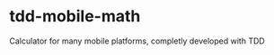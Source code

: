 tdd-mobile-math
===============

Calculator for many mobile platforms, completly developed with TDD
